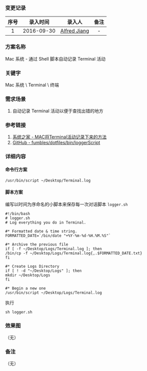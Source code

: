 ### 变更记录

| 序号 | 录入时间 | 录入人 | 备注 |
|:--------:|:--------:|:--------:|:--------:|
| 1 | 2016-09-30 | [Alfred Jiang](https://github.com/viktyz) | - |

### 方案名称

Mac 系统 - 通过 Shell 脚本自动记录 Terminal 活动

### 关键字

Mac 系统 \ Terminal \ 终端

### 需求场景

1. 自动记录 Terminal 活动以便于查找出错的地方

### 参考链接

1. [系统之家 - MAC将Terminal活动记录下来的方法](http://www.xitongzhijia.net/xtjc/20150130/36555.html)
2. [GitHub - fumbles/dotfiles/bin/loggerScript](https://github.com/fumbles/dotfiles/blob/b5f8b6ee314aded57b22da8457bbad63915b901e/bin/loggerScript)

### 详细内容

#### 命令行方案

```shell
/usr/bin/script ~/Desktop/Terminal.log
```

#### 脚本方案

编写以时间为序命名的小脚本来保存每一次对话脚本 `logger.sh`

```shell
#!/bin/bash
# logger.sh
# Log everything you do in Terminal.

#* Formatted date & time string.
FORMATTED_DATE=`/bin/date "+%Y-%m-%d-%H.%M.%S"`

#* Archive the previous file 
if [ -f ~/Desktop/Logs/Terminal.log ]; then
/bin/cp -f ~/Desktop/Logs/Terminal.log{,.$FORMATTED_DATE.txt}
fi 

#* Create Logs Directory
if [ ! -d "~/Desktop/Logs" ]; then
mkdir ~/Desktop/Logs
fi

#* Begin a new one 
/usr/bin/script ~/Desktop/Logs/Terminal.log
```

执行

```shell
sh logger.sh
```

### 效果图
（无）

### 备注
（无）
